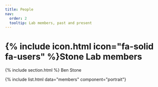 ```yaml
---
title: People
nav:
  order: 2
  tooltip: Lab members, past and present
---
```


# {% include icon.html icon="fa-solid fa-users" %}Stone Lab members


{% include section.html %}
Ben Stone

{% include list.html data="members" component="portrait"}

